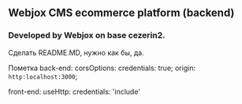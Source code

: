 ## Webjox CMS ecommerce platform (backend)
### Developed by Webjox on base cezerin2.
Сделать README.MD, нужно как бы, да.

Пометка back-end:
corsOptions: credentials: true;
origin: `http:localhost:3000`;

front-end: 
useHttp: credentials: 'include'
